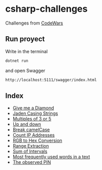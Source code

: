 # csharp-challenges

Challenges from [CodeWars](https://www.codewars.com)

## Run proyect

Write in the terminal

```bash
dotnet run 
```

and open Swagger

```bash
http://localhost:5111/swagger/index.html
```

## Index

- [Give me a Diamond](https://www.codewars.com/kata/5503013e34137eeeaa001648)
- [Jaden Casing Strings](https://www.codewars.com/kata/5390bac347d09b7da40006f6)
- [Multiples of 3 or 5](https://www.codewars.com/kata/514b92a657cdc65150000006)
- [Up and down](https://www.codewars.com/kata/56cac350145912e68b0006f0)
- [Break camelCase](https://www.codewars.com/kata/5208f99aee097e6552000148)
- [Count IP Addresses](https://www.codewars.com/kata/526989a41034285187000de4)
- [RGB to Hex Conversion](https://www.codewars.com/kata/513e08acc600c94f01000001)
- [Range Extraction](https://www.codewars.com/kata/51ba717bb08c1cd60f00002f)
- [Sum of Intervals](https://www.codewars.com/kata/52b7ed099cdc285c300001cd)
- [Most frequently used words in a text](https://www.codewars.com/kata/51e056fe544cf36c410000fb)
- [The observed PIN](https://www.codewars.com/kata/5263c6999e0f40dee200059d/train/csharp)
